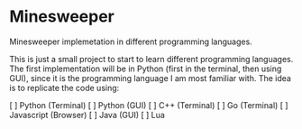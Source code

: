 # Minesweeper

Minesweeper implemetation in different programming languages.

This is just a small project to start to learn different programming languages. 
The first implementation will be in Python (first in the terminal, then using GUI), since it is the programming language I am most familiar with.
The idea is to replicate the code using:

[ ] Python (Terminal)
[ ] Python (GUI)
[ ] C++ (Terminal)
[ ] Go (Terminal)
[ ] Javascript (Browser)
[ ] Java (GUI)
[ ] Lua
